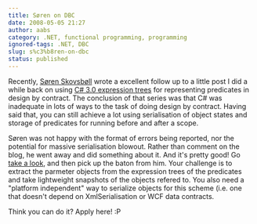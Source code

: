 ```yaml
---
title: Søren on DBC
date: 2008-05-05 21:27
author: aabs
category: .NET, functional programming, programming
ignored-tags: .NET, DBC
slug: s%c3%b8ren-on-dbc
status: published
---
```


Recently, [Søren Skovsbøll](http://skarpt.dk/blog) wrote a excellent follow up to a little post I did a while back on using [C\# 3.0 expression trees](http://aabs.wordpress.com/2008/01/16/complex-assertions-using-c-30/) for representing predicates in design by contract. The conclusion of that series was that C\# was inadequate in lots of ways to the task of doing design by contract. Having said that, you can still achieve a lot using serialisation of object states and storage of predicates for running before and after a scope.

Søren was not happy with the format of errors being reported, nor the potential for massive serialisation blowout. Rather than comment on the blog, he went away and did something about it. And it's pretty good! Go [take a look](http://skarpt.dk/blog/?p=14), and then pick up the baton from him. Your challenge is to extract the parmeter objects from the expression trees of the predicates and take lightweight snapshots of the objects refered to. You also need a "platform independent" way to serialize objects for this scheme (i.e. one that doesn't depend on XmlSerialisation or WCF data contracts.

Think you can do it? Apply here! :P
